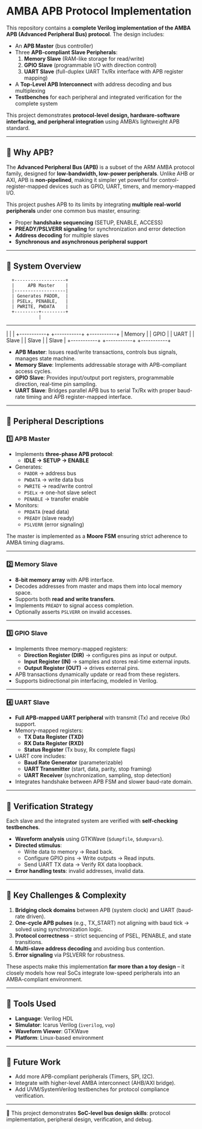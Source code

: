 # AMBA APB Protocol Implementation  

This repository contains a **complete Verilog implementation of the AMBA APB (Advanced Peripheral Bus) protocol**. The design includes:  

- An **APB Master** (bus controller)  
- Three **APB-compliant Slave Peripherals**:  
  1. **Memory Slave** (RAM-like storage for read/write)  
  2. **GPIO Slave** (programmable I/O with direction control)  
  3. **UART Slave** (full-duplex UART Tx/Rx interface with APB register mapping)  
- A **Top-Level APB Interconnect** with address decoding and bus multiplexing  
- **Testbenches** for each peripheral and integrated verification for the complete system  

This project demonstrates **protocol-level design, hardware-software interfacing, and peripheral integration** using AMBA’s lightweight APB standard.  

---

## 🔹 Why APB?  
The **Advanced Peripheral Bus (APB)** is a subset of the ARM AMBA protocol family, designed for **low-bandwidth, low-power peripherals**. Unlike AHB or AXI, APB is **non-pipelined**, making it simpler yet powerful for control-register-mapped devices such as GPIO, UART, timers, and memory-mapped I/O.  

This project pushes APB to its limits by integrating **multiple real-world peripherals** under one common bus master, ensuring:  
- Proper **handshake sequencing** (SETUP, ENABLE, ACCESS)  
- **PREADY/PSLVERR signaling** for synchronization and error detection  
- **Address decoding** for multiple slaves  
- **Synchronous and asynchronous peripheral support**  

---

## 🔹 System Overview  

      +-------------------+
      |     APB Master    |
      |-------------------|
      | Generates PADDR,  |
      | PSELx, PENABLE,   |
      | PWRITE, PWDATA    |
      +---------+---------+
                |
 -----------------------------------
 |                 |               |
+-----------+ +-----------+ +-----------+
| Memory |    | GPIO |         | UART |
| Slave  |    | Slave |        | Slave |
+-----------+ +-----------+ +-----------+


- **APB Master**: Issues read/write transactions, controls bus signals, manages state machine.  
- **Memory Slave**: Implements addressable storage with APB-compliant access cycles.  
- **GPIO Slave**: Provides input/output port registers, programmable direction, real-time pin sampling.  
- **UART Slave**: Bridges parallel APB bus to serial Tx/Rx with proper baud-rate timing and APB register-mapped interface.  

---

## 🔹 Peripheral Descriptions  

### 1️⃣ APB Master  
- Implements **three-phase APB protocol**:  
  - **IDLE → SETUP → ENABLE**  
- Generates:  
  - `PADDR` → address bus  
  - `PWDATA` → write data bus  
  - `PWRITE` → read/write control  
  - `PSELx` → one-hot slave select  
  - `PENABLE` → transfer enable  
- Monitors:  
  - `PRDATA` (read data)  
  - `PREADY` (slave ready)  
  - `PSLVERR` (error signaling)  

The master is implemented as a **Moore FSM** ensuring strict adherence to AMBA timing diagrams.  

---

### 2️⃣ Memory Slave  
- **8-bit memory array** with APB interface.  
- Decodes addresses from master and maps them into local memory space.  
- Supports both **read and write transfers**.  
- Implements `PREADY` to signal access completion.  
- Optionally asserts `PSLVERR` on invalid accesses.  

---

### 3️⃣ GPIO Slave  
- Implements three memory-mapped registers:  
  - **Direction Register (DIR)** → configures pins as input or output.  
  - **Input Register (IN)** → samples and stores real-time external inputs.  
  - **Output Register (OUT)** → drives external pins.  
- APB transactions dynamically update or read from these registers.  
- Supports bidirectional pin interfacing, modeled in Verilog.  

---

### 4️⃣ UART Slave  
- **Full APB-mapped UART peripheral** with transmit (Tx) and receive (Rx) support.  
- Memory-mapped registers:  
  - **TX Data Register (TXD)**  
  - **RX Data Register (RXD)**  
  - **Status Register** (Tx busy, Rx complete flags)  
- UART core includes:  
  - **Baud Rate Generator** (parameterizable)  
  - **UART Transmitter** (start, data, parity, stop framing)  
  - **UART Receiver** (synchronization, sampling, stop detection)  
- Integrates handshake between APB FSM and slower baud-rate domain.  

---

## 🔹 Verification Strategy  
Each slave and the integrated system are verified with **self-checking testbenches**.  

- **Waveform analysis** using GTKWave (`$dumpfile`, `$dumpvars`).  
- **Directed stimulus**:  
  - Write data to memory → Read back.  
  - Configure GPIO pins → Write outputs → Read inputs.  
  - Send UART TX data → Verify RX data loopback.  
- **Error handling tests**: invalid addresses, invalid data.  

---

## 🔹 Key Challenges & Complexity  
1. **Bridging clock domains** between APB (system clock) and UART (baud-rate driven).  
2. **One-cycle APB pulses** (e.g., TX_START) not aligning with baud tick → solved using synchronization logic.  
3. **Protocol correctness** – strict sequencing of PSEL, PENABLE, and state transitions.  
4. **Multi-slave address decoding** and avoiding bus contention.  
5. **Error signaling** via PSLVERR for robustness.  

These aspects make this implementation **far more than a toy design** – it closely models how real SoCs integrate low-speed peripherals into an AMBA-compliant environment.  

---

## 🔹 Tools Used  
- **Language**: Verilog HDL  
- **Simulator**: Icarus Verilog (`iverilog`, `vvp`)  
- **Waveform Viewer**: GTKWave  
- **Platform**: Linux-based environment  

---

## 🔹 Future Work  
- Add more APB-compliant peripherals (Timers, SPI, I2C).  
- Integrate with higher-level AMBA interconnect (AHB/AXI bridge).  
- Add UVM/SystemVerilog testbenches for protocol compliance verification.  

---

🚀 This project demonstrates **SoC-level bus design skills**: protocol implementation, peripheral design, verification, and debug.  
